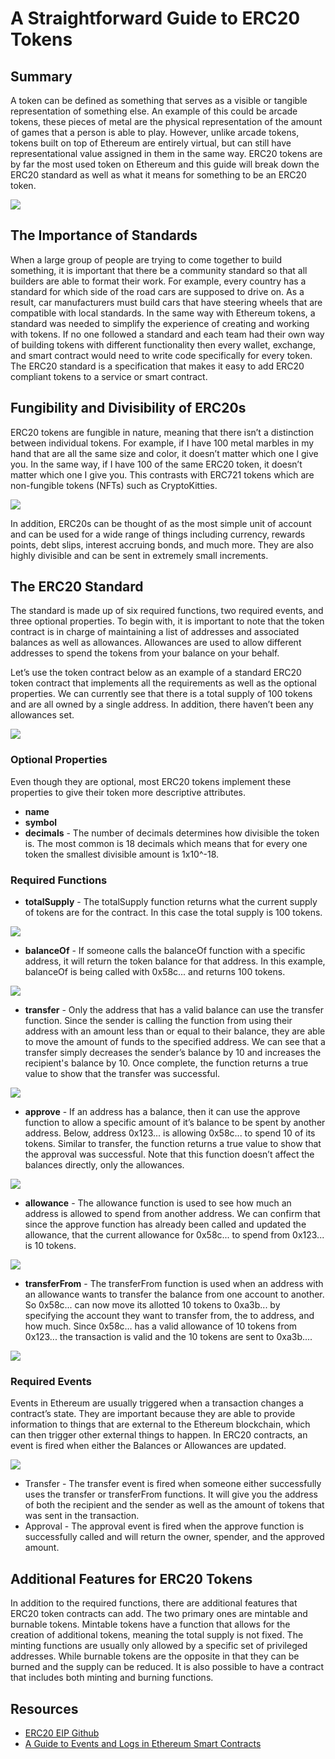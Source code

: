 # A Straightforward Guide to ERC20 Tokens

## Summary

A token can be defined as something that serves as a visible or tangible representation of something else. An example of this could be arcade tokens, these pieces of metal are the physical representation of the amount of games that a person is able to play. However, unlike arcade tokens, tokens built on top of Ethereum are entirely virtual, but can still have representational value assigned in them in the same way. ERC20 tokens are by far the most used token on Ethereum and this guide will break down the ERC20 standard as well as what it means for something to be an ERC20 token.

![](../assets/images/erc20_guide/metal_token.png)

## The Importance of Standards

When a large group of people are trying to come together to build something, it  is important that there be a community standard so that all builders are able to format their work. For example, every country has a standard for which side of the road cars are supposed to drive on. As a result, car manufacturers must build cars that have steering wheels that are compatible with local standards. In the same way with Ethereum tokens, a standard was needed to simplify the experience of creating and working with tokens. If no one followed a standard and each team had their own way of building tokens with different functionality then every wallet, exchange, and smart contract would need to write code specifically for every token. The ERC20 standard is a specification that makes it easy to add ERC20 compliant tokens to a service or smart contract.

## Fungibility and Divisibility of ERC20s

ERC20 tokens are fungible in nature, meaning that there isn’t a distinction between individual tokens. For example, if I have 100 metal marbles in my hand that are all the same size and color, it doesn’t matter which one I give you. In the same way, if I have 100 of the same ERC20 token, it doesn’t matter which one I give you. This contrasts with ERC721 tokens which are non-fungible tokens (NFTs) such as CryptoKitties.

![](../assets/images/uniswap_guide/fungible_tokens.png)

In addition, ERC20s can be thought of as the most simple unit of account and can be used for a wide range of things including currency, rewards points, debt slips, interest accruing bonds, and much more. They are also highly divisible and can be sent in extremely small increments.

## The ERC20 Standard

The standard is made up of six required functions, two required events, and three optional properties. To begin with, it is important to note that the token contract is in charge of maintaining a list of addresses and associated balances as well as allowances. Allowances are used to allow different addresses to spend the tokens from your balance on your behalf.

Let’s use the token contract below as an example of a standard ERC20 token contract that implements all the requirements as well as the optional properties.  We can currently see that there is a total supply of 100 tokens and are all owned by a single address. In addition, there haven’t been any allowances set. 

![](../assets/images/erc20_guide/example_token_contract.png)

### Optional Properties

Even though they are optional, most ERC20 tokens implement these properties to give their token more descriptive attributes.
* **name**
* **symbol** 
* **decimals** - The number of  decimals determines how divisible the token is. The most common is 18 decimals which means that for every one token the smallest divisible amount is 1x10^-18.

### Required Functions

* **totalSupply** - The totalSupply function returns what the current supply of tokens are for the contract. In this case the total supply is 100 tokens.

![](../assets/images/erc20_guide/total_supply.png)

* **balanceOf** - If someone calls the balanceOf function with a specific address, it will return the token balance for that address. In this example, balanceOf is being called with 0x58c... and returns 100 tokens.

![](../assets/images/erc20_guide/balance_of.png)

* **transfer** - Only the address that has a valid balance can use the transfer function. Since the sender is calling the function from using their address with an amount less than or equal to their balance, they are able to move the amount of funds to the specified address. We can see that a transfer simply decreases the sender’s balance by 10 and increases the recipient's balance by 10. Once complete, the function returns a true value to show that the transfer was successful.

![](../assets/images/erc20_guide/transfer.png)

* **approve** - If an address has a balance, then it can use the approve function to allow a specific amount of it’s balance to be spent by another address. Below, address 0x123... is allowing 0x58c... to spend 10 of its tokens. Similar to transfer, the function returns a true value to show that the approval was successful. Note that this function doesn’t affect the balances directly, only the allowances.

![](../assets/images/erc20_guide/approve.png)

* **allowance** - The allowance function is used to see how much an address is allowed to spend from another address. We can confirm that since the approve function has already been called and updated the allowance, that the current allowance for 0x58c... to spend from 0x123... is 10 tokens. 

![](../assets/images/erc20_guide/allowance.png)

* **transferFrom** - The transferFrom function is used when an address with an allowance wants to transfer the balance from one account to another. So 0x58c... can now move its allotted 10 tokens to 0xa3b... by specifying the account they want to transfer from, the to address, and how much. Since 0x58c… has a valid allowance of 10 tokens from 0x123... the transaction is valid and the 10 tokens are sent to 0xa3b....

![](../assets/images/erc20_guide/transfer_from.png)

### Required Events

Events in Ethereum are usually triggered when a transaction changes a contract’s state. They are important because they are able to provide information to things that are external to the Ethereum blockchain, which can then trigger other external things to happen. In ERC20 contracts, an event is fired when either the Balances or Allowances are updated.

![](../assets/images/erc20_guide/event_summary.png)

* Transfer - The transfer event is fired when someone either successfully uses the transfer or transferFrom functions. It will give you the address of both the recipient and the sender as well as the amount of tokens that was sent in the transaction. 
* Approval - The approval event is fired when the approve function is successfully called and will return the owner, spender, and the approved amount.


## Additional Features for ERC20 Tokens

In addition to the required functions, there are additional features that ERC20 token contracts can add. The two primary ones are mintable and burnable tokens. Mintable tokens have a function that allows for the creation of additional tokens, meaning the total supply is not fixed. The minting functions are usually only allowed by a specific set of privileged addresses. While burnable tokens are the opposite in that they can be burned and the supply can be reduced. It is also possible to have a contract that includes both minting and burning functions. 

## Resources

* [ERC20 EIP Github](https://github.com/ethereum/EIPs/blob/master/EIPS/eip-20.md)
* [A Guide to Events and Logs in Ethereum Smart Contracts](https://consensys.net/blog/blockchain-development/guide-to-events-and-logs-in-ethereum-smart-contracts/)